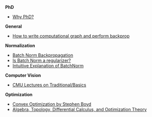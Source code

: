 **PhD**
* [Why PhD?](https://github.com/macoj/phd)

**General**
* [How to write computational graph and perform backprop](https://kratzert.github.io/2016/02/12/understanding-the-gradient-flow-through-the-batch-normalization-layer.html)

**Normalization**
* [Batch Norm Backpropagation](http://cthorey.github.io./backpropagation/)
* [Is Batch Norm a regularizer?](https://medium.com/@SeoJaeDuk/deeper-understanding-of-batch-normalization-with-interactive-code-in-tensorflow-manual-back-1d50d6903d35)
* [Intuitive Explanation of BatchNorm](http://mlexplained.com/2018/01/10/an-intuitive-explanation-of-why-batch-normalization-really-works-normalization-in-deep-learning-part-1/)

**Computer Vision**
* [CMU Lectures on Traditional/Basics](http://www.cs.cmu.edu/~16385/s17/)

**Optimization**
* [Convex Optimization by Stephen Boyd](https://web.stanford.edu/~boyd/cvxbook/bv_cvxbook.pdf)
* [Algebra, Topology, Differential Calculus, and Optimization Theory](http://www.cis.upenn.edu/~jean/gbooks/geomath.html)
